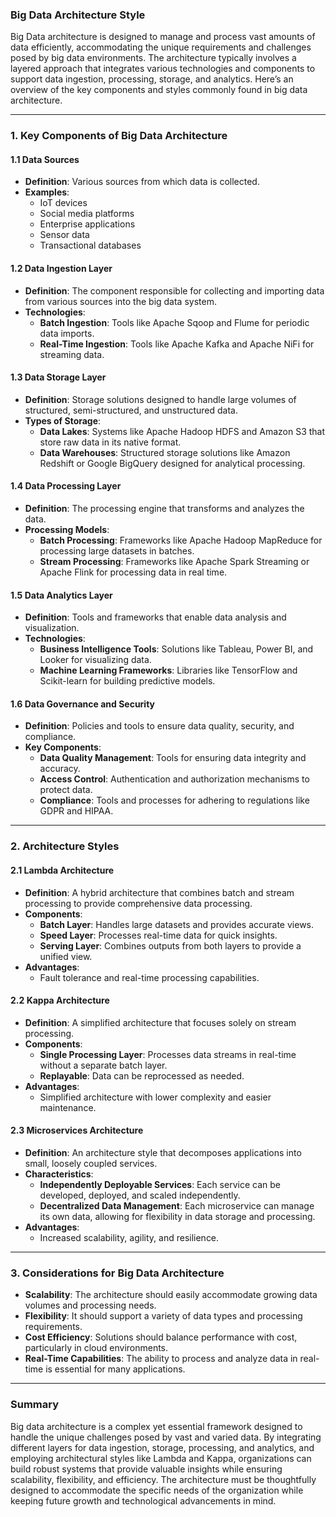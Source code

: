 ### Big Data Architecture Style

Big Data architecture is designed to manage and process vast amounts of data efficiently, accommodating the unique requirements and challenges posed by big data environments. The architecture typically involves a layered approach that integrates various technologies and components to support data ingestion, processing, storage, and analytics. Here’s an overview of the key components and styles commonly found in big data architecture.

---

### 1. **Key Components of Big Data Architecture**

#### **1.1 Data Sources**
- **Definition**: Various sources from which data is collected.
- **Examples**: 
  - IoT devices
  - Social media platforms
  - Enterprise applications
  - Sensor data
  - Transactional databases

#### **1.2 Data Ingestion Layer**
- **Definition**: The component responsible for collecting and importing data from various sources into the big data system.
- **Technologies**:
  - **Batch Ingestion**: Tools like Apache Sqoop and Flume for periodic data imports.
  - **Real-Time Ingestion**: Tools like Apache Kafka and Apache NiFi for streaming data.

#### **1.3 Data Storage Layer**
- **Definition**: Storage solutions designed to handle large volumes of structured, semi-structured, and unstructured data.
- **Types of Storage**:
  - **Data Lakes**: Systems like Apache Hadoop HDFS and Amazon S3 that store raw data in its native format.
  - **Data Warehouses**: Structured storage solutions like Amazon Redshift or Google BigQuery designed for analytical processing.

#### **1.4 Data Processing Layer**
- **Definition**: The processing engine that transforms and analyzes the data.
- **Processing Models**:
  - **Batch Processing**: Frameworks like Apache Hadoop MapReduce for processing large datasets in batches.
  - **Stream Processing**: Frameworks like Apache Spark Streaming or Apache Flink for processing data in real time.

#### **1.5 Data Analytics Layer**
- **Definition**: Tools and frameworks that enable data analysis and visualization.
- **Technologies**:
  - **Business Intelligence Tools**: Solutions like Tableau, Power BI, and Looker for visualizing data.
  - **Machine Learning Frameworks**: Libraries like TensorFlow and Scikit-learn for building predictive models.

#### **1.6 Data Governance and Security**
- **Definition**: Policies and tools to ensure data quality, security, and compliance.
- **Key Components**:
  - **Data Quality Management**: Tools for ensuring data integrity and accuracy.
  - **Access Control**: Authentication and authorization mechanisms to protect data.
  - **Compliance**: Tools and processes for adhering to regulations like GDPR and HIPAA.

---

### 2. **Architecture Styles**

#### **2.1 Lambda Architecture**
- **Definition**: A hybrid architecture that combines batch and stream processing to provide comprehensive data processing.
- **Components**:
  - **Batch Layer**: Handles large datasets and provides accurate views.
  - **Speed Layer**: Processes real-time data for quick insights.
  - **Serving Layer**: Combines outputs from both layers to provide a unified view.
- **Advantages**: 
  - Fault tolerance and real-time processing capabilities.
  
#### **2.2 Kappa Architecture**
- **Definition**: A simplified architecture that focuses solely on stream processing.
- **Components**:
  - **Single Processing Layer**: Processes data streams in real-time without a separate batch layer.
  - **Replayable**: Data can be reprocessed as needed.
- **Advantages**:
  - Simplified architecture with lower complexity and easier maintenance.
  
#### **2.3 Microservices Architecture**
- **Definition**: An architecture style that decomposes applications into small, loosely coupled services.
- **Characteristics**:
  - **Independently Deployable Services**: Each service can be developed, deployed, and scaled independently.
  - **Decentralized Data Management**: Each microservice can manage its own data, allowing for flexibility in data storage and processing.
- **Advantages**: 
  - Increased scalability, agility, and resilience.

---

### 3. **Considerations for Big Data Architecture**

- **Scalability**: The architecture should easily accommodate growing data volumes and processing needs.
- **Flexibility**: It should support a variety of data types and processing requirements.
- **Cost Efficiency**: Solutions should balance performance with cost, particularly in cloud environments.
- **Real-Time Capabilities**: The ability to process and analyze data in real-time is essential for many applications.

---

### Summary

Big data architecture is a complex yet essential framework designed to handle the unique challenges posed by vast and varied data. By integrating different layers for data ingestion, storage, processing, and analytics, and employing architectural styles like Lambda and Kappa, organizations can build robust systems that provide valuable insights while ensuring scalability, flexibility, and efficiency. The architecture must be thoughtfully designed to accommodate the specific needs of the organization while keeping future growth and technological advancements in mind.
